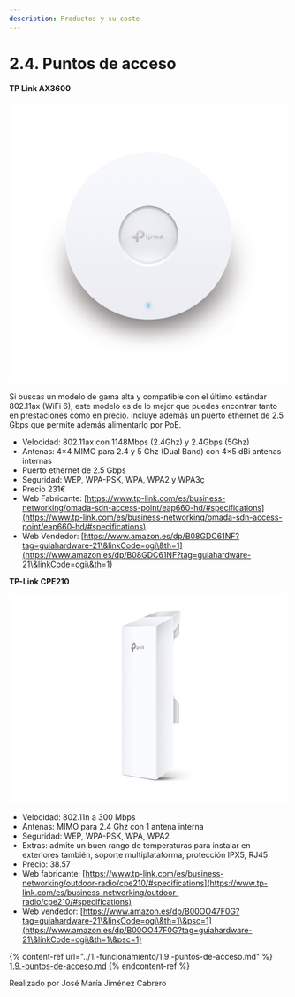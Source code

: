 ```yaml
---
description: Productos y su coste
---
```


# 2.4. Puntos de acceso

#### TP Link AX3600

![Punto de acceso de gama alta](../.gitbook/assets/puntodeaccesotplingk.jpg)

Si buscas un modelo de gama alta y compatible con el último estándar 802.11ax (WiFi 6), este modelo es de lo mejor que puedes encontrar tanto en prestaciones como en precio. Incluye además un puerto ethernet de 2.5 Gbps que permite además alimentarlo por PoE.

* Velocidad: 802.11ax con 1148Mbps (2.4Ghz) y 2.4Gbps (5Ghz)
* Antenas: 4×4 MIMO para 2.4 y 5 Ghz (Dual Band) con 4×5 dBi antenas internas
* Puerto ethernet de 2.5 Gbps
* Seguridad: WEP, WPA-PSK, WPA, WPA2 y WPA3ç
* Precio 231€
* Web Fabricante: [https://www.tp-link.com/es/business-networking/omada-sdn-access-point/eap660-hd/#specifications](https://www.tp-link.com/es/business-networking/omada-sdn-access-point/eap660-hd/#specifications)
* Web Vendedor: [https://www.amazon.es/dp/B08GDC61NF?tag=guiahardware-21\&linkCode=ogi\&th=1](https://www.amazon.es/dp/B08GDC61NF?tag=guiahardware-21\&linkCode=ogi\&th=1)

**TP-Link CPE210**

![Punto de acceso de gama baja](<../.gitbook/assets/punto de accesobarato.jpg>)

* Velocidad: 802.11n a 300 Mbps
* Antenas: MIMO para 2.4 Ghz con 1 antena interna
* Seguridad: WEP, WPA-PSK, WPA, WPA2
* Extras: admite un buen rango de temperaturas para instalar en exteriores también, soporte multiplataforma, protección IPX5, RJ45
* Precio: 38.57
* Web fabricante: [https://www.tp-link.com/es/business-networking/outdoor-radio/cpe210/#specifications](https://www.tp-link.com/es/business-networking/outdoor-radio/cpe210/#specifications)
* Web vendedor: [https://www.amazon.es/dp/B00OO47F0G?tag=guiahardware-21\&linkCode=ogi\&th=1\&psc=1](https://www.amazon.es/dp/B00OO47F0G?tag=guiahardware-21\&linkCode=ogi\&th=1\&psc=1)

{% content-ref url="../1.-funcionamiento/1.9.-puntos-de-acceso.md" %}
[1.9.-puntos-de-acceso.md](../1.-funcionamiento/1.9.-puntos-de-acceso.md)
{% endcontent-ref %}

Realizado por José María Jiménez Cabrero
